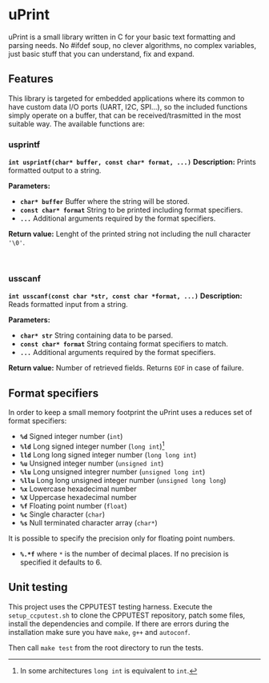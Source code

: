 # uPrint

uPrint is a small library written in C for your basic text formatting and parsing needs.
No #ifdef soup, no clever algorithms, no complex variables, just basic stuff that you can understand, fix and expand.

## Features

This library is targeted for embedded applications where its common to have custom data I/O ports (UART, I2C, SPI...), so the included functions simply operate on a buffer, that can be received/trasmitted in the most suitable way. The available functions are:

### usprintf

**`int usprintf(char* buffer, const char* format, ...)`**
**Description:**
Prints formatted output to a string.

**Parameters:**
* **`char* buffer`** Buffer where the string will be stored.
* **`const char* format`** String to be printed including format specifiers.
* **`...`** Additional arguments required by the format specifiers.

**Return value:**
Lenght of the printed string not including the null character `'\0'`.

<br>

### usscanf
**`int usscanf(const char *str, const char *format, ...)`**
**Description:**
Reads formatted input from a string.

**Parameters:**
* **`char* str`** String containing data to be parsed.
* **`const char* format`** String containg format specifiers to match.
* **`...`** Additional arguments required by the format specifiers.

**Return value:**
Number of retrieved fields. Returns `EOF` in case of failure.

## Format specifiers
In order to keep a small memory footprint the uPrint uses a reduces set of format specifiers:

* **`%d`** Signed integer number (`int`)
* **`%ld`** Long signed integer number (`long int`)[^1]
* **`lld`** Long long signed integer number  (`long long int`)
* **`%u`** Unsigned integer number (`unsigned int`)
* **`%lu`** Long unsigned integrer number (`unsigned long int`)
* **`%llu`** Long long unsigned integer number (`unsigned long long`)
* **`%x`** Lowercase hexadecimal number
* **`%X`** Uppercase hexadecimal number
* **`%f`** Floating point number (`float`)
* **`%c`** Single character (`char`)
* **`%s`** Null terminated character array (`char*`)

It is possible to specify the precision only for floating point numbers.
* **`%.*f`** where `*` is the number of decimal places. If no precision is specified it defaults to 6.

[^1]: In some architectures `long int` is equivalent to `int`.

## Unit testing
This project uses the CPPUTEST testing harness. Execute the `setup_ccputest.sh` to clone the CPPUTEST repository, patch some files, install the dependencies and compile. If there are errors during the installation make sure you have `make`, `g++` and `autoconf`.

Then call `make test` from the root directory to run the tests.